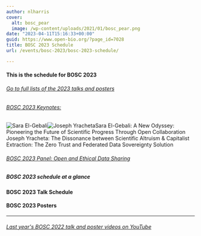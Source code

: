 ```yaml
---
author: nlharris
cover:
  alt: bosc_pear
  image: /wp-content/uploads/2021/01/bosc_pear.png
date: "2023-04-11T15:16:33+00:00"
guid: https://www.open-bio.org/?page_id=7028
title: BOSC 2023 Schedule
url: /events/bosc-2023/bosc-2023-schedule/

---
```

#### This is the schedule for BOSC 2023

###### [Go to full lists of the 2023 talks and posters](\#talks)

###### [BOSC 2023 Keynotes:](/events/bosc-2023/bosc-2023-keynotes/)

![Sara El-Gebali](/wp-content/uploads/2023/04/Sara-El-Gebali-square-1.png)![Joseph Yracheta](/wp-content/uploads/2023/04/Joseph-Yracheta.png)Sara El-Gebali: A New Odyssey: Pioneering the Future of Scientific Progress Through Open Collaboration
Joseph Yracheta: The Dissonance between Scientific Altruism & Capitalist Extraction: The Zero Trust and Federated Data Sovereignty Solution

###### [BOSC 2023 Panel: Open and Ethical Data Sharing](/events/bosc-2023/bosc-2023-panel/)

##### BOSC 2023 schedule at a glance

#### BOSC 2023 Talk Schedule

#### BOSC 2023 Posters

* * *

###### [Last year's BOSC 2022 talk and poster videos on YouTube](https://www.youtube.com/playlist?list=PLir-OOQiOhXYotvWZLnKd9rcNMb6r9tjf)
